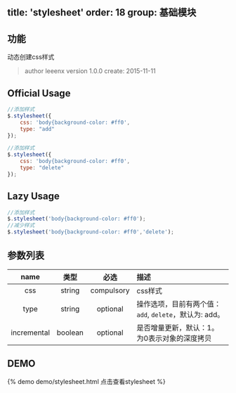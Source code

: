 title: 'stylesheet'
order: 18
group: 基础模块
---

## 功能

动态创建css样式

> author leeenx
> version 1.0.0
> create: 2015-11-11

## Official Usage

```javascript
//添加样式
$.stylesheet({
    css: 'body{background-color: #ff0',
    type: "add"
});

//添加样式
$.stylesheet({
    css: 'body{background-color: #ff0',
    type: "delete"
});
```
## Lazy Usage

```javascript
//添加样式
$.stylesheet('body{background-color: #ff0');
//减少样式
$.stylesheet('body{background-color: #ff0','delete');
```

## 参数列表

| name | 类型 | 必选 | 描述 |
| :----: | :----: | :----: | :---- |
| css | string | compulsory | css样式 |
| type | string | optional | 操作选项，目前有两个值：`add`, `delete`，默认为: add。 |
| incremental | boolean | optional | 是否增量更新，默认：1。为0表示对象的深度拷贝 |


## DEMO

{% demo demo/stylesheet.html 点击查看stylesheet %}
